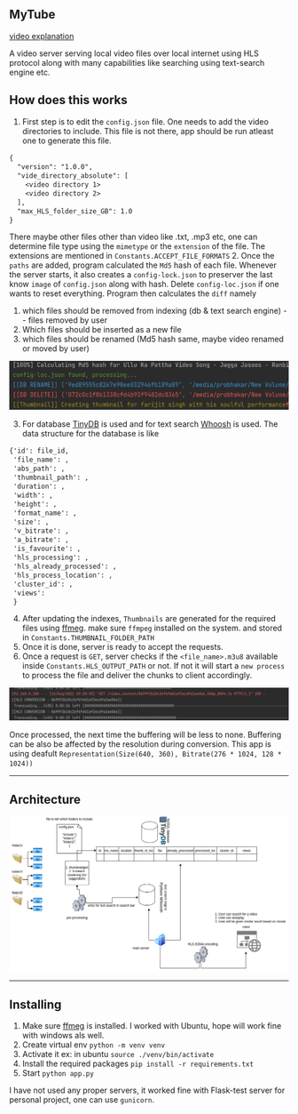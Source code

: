 ## MyTube

[video explanation](https://www.youtube.com/watch?v=yWijPZ3OrEA&t)

A video server serving local video files over local internet using HLS protocol along with many capabilities like searching using text-search engine etc.

## How does this works
1. First step is to edit the `config.json` file. One needs to add the video directories to include. This file is not there, app should be run atleast one to generate this file.
```
{
  "version": "1.0.0",
  "vide_directory_absolute": [
    <video directory 1>
    <video directory 2>
  ],
  "max_HLS_folder_size_GB": 1.0
}
```
There maybe other files other than video like .txt, .mp3 etc, one can determine file type using the `mimetype` or the `extension` of the file. The extensions are mentioned in `Constants.ACCEPT_FILE_FORMATS`
2. Once the `paths` are added, program calculated the `Md5` hash of each file. Whenever the server starts, it also creates a `config-lock.json` to preserver the last know `image` of `config.json` along with hash.
Delete `config-loc.json` if one wants to reset everything.
Program then calculates the `diff` namely 

   1. which files should be removed from indexing (db & text search engine) -- files removed by user
   2. Which files should be inserted as a new file
   3. which files should be renamed (Md5 hash same, maybe video renamed or moved by user)

![hashing](sample_images/Screenshot%20from%202021-08-14%2003-19-45.png)

3. For database [TinyDB](https://tinydb.readthedocs.io/en/latest/index.html) is used and for text search [Whoosh](https://whoosh.readthedocs.io/en/latest/intro.html) is used. The data structure for the database is like
```
{'id': file_id,
 'file_name': ,
 'abs_path': ,
 'thumbnail_path': ,
 'duration': ,
 'width': ,
 'height': ,
 'format_name': ,
 'size': ,
 'v_bitrate': ,
 'a_bitrate': ,
 'is_favourite': ,
 'hls_processing': ,
 'hls_already_processed': ,
 'hls_process_location': ,
 'cluster_id': ,
 'views': 
 }
```
4. After updating the indexes, `Thumbnails` are generated for the required files using [ffmeg](https://ffmpeg.org/download.html). make sure `ffmpeg` installed on the system. and stored in `Constants.THUMBNAIL_FOLDER_PATH`
5. Once it is done, server is ready to accept the requests.
6. Once a request is `GET`, server checks if the `<file_name>.m3u8` available inside `Constants.HLS_OUTPUT_PATH` or not.
If not it will start a `new process` to process the file and deliver the chunks to client accordingly.

![hls process](sample_images/Screenshot%20from%202021-08-14%2003-28-38.png)

Once processed, the next time the buffering will be less to none. Buffering can be also be affected by the resolution during conversion. This app is using deafult `Representation(Size(640, 360), Bitrate(276 * 1024, 128 * 1024))`

---
## Architecture
![diagram](sample_images/diagram.png)

---

## Installing
1. Make sure [ffmeg](https://ffmpeg.org/download.html) is installed. I worked with Ubuntu, hope will work fine with windows als well.
2. Create virtual env `python -m venv venv`
3. Activate it ex: in ubuntu `source ./venv/bin/activate`
4. Install the required packages `pip install -r requirements.txt`
5. Start `python app.py`

I have not used any proper servers, it worked fine with Flask-test server for personal project, one can use `gunicorn`.
